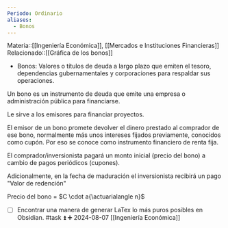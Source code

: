 ```yaml
---
Periodo: Ordinario
aliases:
  - Bonos
---
```


Materia::[[Ingeniería Económica]], [[Mercados e Instituciones Financieras]]
Relacionado::[[Gráfica de los bonos]]

- Bonos: Valores o títulos de deuda a largo plazo que emiten el tesoro, dependencias gubernamentales y corporaciones para respaldar sus operaciones. 

Un bono es un instrumento de deuda que emite una empresa o administración pública para financiarse. 

Le sirve a los emisores para financiar proyectos. 

El emisor de un bono promete devolver el dinero prestado al comprador de ese bono, normalmente más unos intereses fijados previamente, conocidos como cupón. Por eso se conoce como instrumento financiero de renta fija. 

El comprador/inversionista pagará un monto inicial (precio del bono) a cambio de pagos periódicos (cupones). 

Adicionalmente, en la fecha de maduración el inversionista recibirá un pago "Valor de redención" 

Precio del bono = $C \cdot a{\actuarialangle n}$

- [ ] Encontrar una manera de generar LaTex lo más puros posibles en Obsidian. #task ⏫ ➕ 2024-08-07 [[Ingeniería Económica]]

